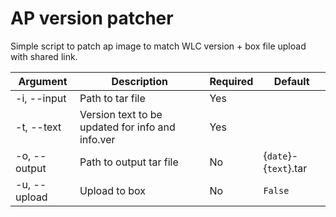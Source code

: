 # AP version patcher

Simple script to patch ap image to match WLC version + box file upload with shared link.

| Argument | Description | Required | Default |
| --- | --- | --- | --- |
| -i, --input | Path to tar file | Yes | |
| -t, --text | Version text to be updated for info and info.ver | Yes | |
| -o, --output | Path to output tar file | No | {`date`}-{`text`}.tar |
| -u, --upload | Upload to box | No | `False` |